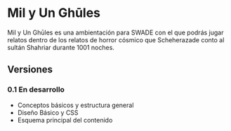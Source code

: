 # Mil y Un Ghūles
Mil y Un Ghūles es una ambientación para SWADE con el que podrás jugar relatos dentro 
de los relatos de horror cósmico que Scheherazade conto al sultán Shahriar durante 1001 noches.

## Versiones

### 0.1 En desarrollo
* Conceptos básicos y estructura general
* Diseño Básico y CSS
* Esquema principal del contenido
